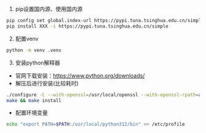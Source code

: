 1. pip设置国内源、使用国内源
```bash
pip config set global.index-url https://pypi.tuna.tsinghua.edu.cn/simple
pip install XXX -i https://pypi.tuna.tsinghua.edu.cn/simple
```

2. 配置venv
```bash
python -m venv .venv
```

3. 安装python解释器
* 官网下载安装：https://www.python.org/downloads/
* 解压后进行安装(比较耗时)
```bash
./configure -C --with-openssl=/usr/local/openssl --with-openssl-rpath=auto --prefix=/usr/local/python312
make && make install
```
* 配置环境变量
```bash
echo "export PATH=$PATH:/usr/local/python312/bin" >> /etc/profile
```